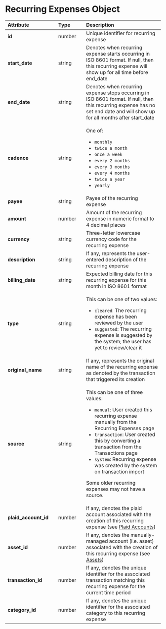 # Recurring Expenses Object

<table>
  <thead>
    <tr>
      <th style="text-align:left"><b>Attribute</b>
      </th>
      <th style="text-align:left"></th>
      <th style="text-align:left"><b>Type</b>
      </th>
      <th style="text-align:left"></th>
      <th style="text-align:left"><b>Description</b>
      </th>
    </tr>
  </thead>
  <tbody>
    <tr>
      <td style="text-align:left"><b>id</b>
      </td>
      <td style="text-align:left"></td>
      <td style="text-align:left">number</td>
      <td style="text-align:left"></td>
      <td style="text-align:left">Unique identifier for recurring expense</td>
    </tr>
    <tr>
      <td style="text-align:left"><b>start_date</b>
      </td>
      <td style="text-align:left"></td>
      <td style="text-align:left">string</td>
      <td style="text-align:left"></td>
      <td style="text-align:left">Denotes when recurring expense starts occurring in ISO 8601 format. If
        null, then this recurring expense will show up for all time before end_date</td>
    </tr>
    <tr>
      <td style="text-align:left"><b>end_date</b>
      </td>
      <td style="text-align:left"></td>
      <td style="text-align:left">string</td>
      <td style="text-align:left"></td>
      <td style="text-align:left">Denotes when recurring expense stops occurring in ISO 8601 format. If
        null, then this recurring expense has no set end date and will show up
        for all months after start_date</td>
    </tr>
    <tr>
      <td style="text-align:left"><b>cadence</b>
      </td>
      <td style="text-align:left"></td>
      <td style="text-align:left">string</td>
      <td style="text-align:left"></td>
      <td style="text-align:left">
        <p>One of:</p>
        <ul>
          <li><code>monthly</code>
          </li>
          <li><code>twice a month</code>
          </li>
          <li><code>once a week</code>
          </li>
          <li><code>every 2 months</code>
          </li>
          <li><code>every 3 months</code>
          </li>
          <li><code>every 4 months</code>
          </li>
          <li><code>twice a year</code>
          </li>
          <li><code>yearly</code>
          </li>
        </ul>
      </td>
    </tr>
    <tr>
      <td style="text-align:left"><b>payee</b>
      </td>
      <td style="text-align:left"></td>
      <td style="text-align:left">string</td>
      <td style="text-align:left"></td>
      <td style="text-align:left">Payee of the recurring expense</td>
    </tr>
    <tr>
      <td style="text-align:left"><b>amount</b>
      </td>
      <td style="text-align:left"></td>
      <td style="text-align:left">number</td>
      <td style="text-align:left"></td>
      <td style="text-align:left">Amount of the recurring expense in numeric format to 4 decimal places</td>
    </tr>
    <tr>
      <td style="text-align:left"><b>currency</b>
      </td>
      <td style="text-align:left"></td>
      <td style="text-align:left">string</td>
      <td style="text-align:left"></td>
      <td style="text-align:left">Three-letter lowercase currency code for the recurring expense</td>
    </tr>
    <tr>
      <td style="text-align:left"><b>description</b>
      </td>
      <td style="text-align:left"></td>
      <td style="text-align:left">string</td>
      <td style="text-align:left"></td>
      <td style="text-align:left">If any, represents the user-entered description of the recurring expense</td>
    </tr>
    <tr>
      <td style="text-align:left"><b>billing_date</b>
      </td>
      <td style="text-align:left"></td>
      <td style="text-align:left">string</td>
      <td style="text-align:left"></td>
      <td style="text-align:left">Expected billing date for this recurring expense for this month in ISO
        8601 format</td>
    </tr>
    <tr>
      <td style="text-align:left"><b>type</b>
      </td>
      <td style="text-align:left"></td>
      <td style="text-align:left">string</td>
      <td style="text-align:left"></td>
      <td style="text-align:left">
        <p>This can be one of two values:</p>
        <ul>
          <li><code>cleared</code>: The recurring expense has been reviewed by the user</li>
          <li><code>suggested</code>: The recurring expense is suggested by the system;
            the user has yet to review/clear it</li>
        </ul>
      </td>
    </tr>
    <tr>
      <td style="text-align:left"><b>original_name</b>
      </td>
      <td style="text-align:left"></td>
      <td style="text-align:left">string</td>
      <td style="text-align:left"></td>
      <td style="text-align:left">If any, represents the original name of the recurring expense as denoted
        by the transaction that triggered its creation</td>
    </tr>
    <tr>
      <td style="text-align:left"><b>source</b>
      </td>
      <td style="text-align:left"></td>
      <td style="text-align:left">string</td>
      <td style="text-align:left"></td>
      <td style="text-align:left">
        <p>This can be one of three values:</p>
        <ul>
          <li><code>manual</code>: User created this recurring expense manually from
            the Recurring Expenses page</li>
          <li><code>transaction</code>: User created this by converting a transaction
            from the Transactions page</li>
          <li><code>system</code>: Recurring expense was created by the system on transaction
            import</li>
        </ul>
        <p>Some older recurring expenses may not have a source.</p>
      </td>
    </tr>
    <tr>
      <td style="text-align:left"><b>plaid_account_id</b>
      </td>
      <td style="text-align:left"></td>
      <td style="text-align:left">number</td>
      <td style="text-align:left"></td>
      <td style="text-align:left">If any, denotes the plaid account associated with the creation of this
        recurring expense (see <a href="https://docs.google.com/document/d/1Po1RtiuD5Chu8RMgIR0f0_NT26dQ9HJRXZ-KV4GOvJ4/edit#heading=h.mt078d5qp13c">Plaid Accounts</a>)</td>
    </tr>
    <tr>
      <td style="text-align:left"><b>asset_id</b>
      </td>
      <td style="text-align:left"></td>
      <td style="text-align:left">number</td>
      <td style="text-align:left"></td>
      <td style="text-align:left">If any, denotes the manually-managed account (i.e. asset) associated with
        the creation of this recurring expense (see <a href="https://docs.google.com/document/d/1Po1RtiuD5Chu8RMgIR0f0_NT26dQ9HJRXZ-KV4GOvJ4/edit#heading=h.xd45exgm6amd">Assets</a>)</td>
    </tr>
    <tr>
      <td style="text-align:left"><b>transaction_id</b>
      </td>
      <td style="text-align:left"></td>
      <td style="text-align:left">number</td>
      <td style="text-align:left"></td>
      <td style="text-align:left">If any, denotes the unique identifier for the associated transaction matching
        this recurring expense for the current time period</td>
    </tr>
    <tr>
      <td style="text-align:left"><b>category_id</b>
      </td>
      <td style="text-align:left"></td>
      <td style="text-align:left">number</td>
      <td style="text-align:left"></td>
      <td style="text-align:left">If any, denotes the unique identifier for the associated category to this
        recurring expense</td>
    </tr>
  </tbody>
</table>